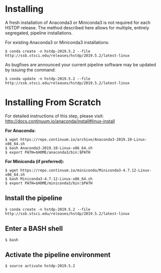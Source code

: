 # Installing

A fresh installation of Anaconda3 or Miniconda3 is not required for each HSTDP release. The method described here allows for multiple, entirely segregated, pipeline installations.

For existing Anaconda3 or Miniconda3 installations:

```
$ conda create -n hstdp-2019.5.2 --file http://ssb.stsci.edu/releases/hstdp/2019.5.2/latest-linux
```

As bugfixes are announced your current pipeline software may be updated by issuing the command:

```
$ conda update -n hstdp-2019.5.2 --file http://ssb.stsci.edu/releases/hstdp/2019.5.2/latest-linux
```

# Installing From Scratch

For detailed instructions of this step, please visit: http://docs.continuum.io/anaconda/install#linux-install

**For Anaconda:**

```
$ wget https://repo.continuum.io/archive/Anaconda3-2019.10-Linux-x86_64.sh
$ bash Anaconda3-2019.10-Linux-x86_64.sh
$ export PATH=$HOME/anaconda3/bin:$PATH
```

**For Miniconda (if preferred):**

```
$ wget https://repo.continuum.io/miniconda/Miniconda3-4.7.12-Linux-x86_64.sh
$ bash Miniconda3-4.7.12-Linux-x86_64.sh
$ export PATH=$HOME/miniconda3/bin:$PATH
```

## Install the pipeline

```
$ conda create -n hstdp-2019.5.2 --file http://ssb.stsci.edu/releases/hstdp/2019.5.2/latest-linux
```

## Enter a BASH shell

```
$ bash
```

## Activate the pipeline environment

```
$ source activate hstdp-2019.5.2
```
